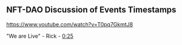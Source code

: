 

## NFT-DAO Discussion of Events Timestamps

https://www.youtube.com/watch?v=T0pq7GkmtJ8

"We are Live" - Rick - [0:25](https://youtu.be/T0pq7GkmtJ8?t=25)
